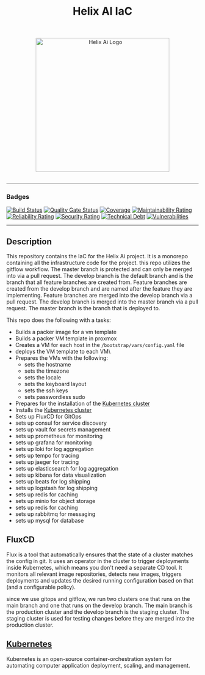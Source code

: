 <div  align="center">
  <h1 size="7">
    Helix AI IaC
  </h1>
</div>
<br/>
<br/>
<div align="center">
    <a href="https://helixaibot.com/" target="blank">
        <img
            src="DOCS/images/logos/Favicon-01.png"
            width="350"
            alt="Helix Ai Logo"
        />
    </a>
</div>
<br/>

---
### Badges

[![Build Status](https://dev.azure.com/helix-ai/Helix%20AI%20IaC/_apis/build/status/Helix%20AI%20IaC?branchName=develop)](https://dev.azure.com/helix-ai/Helix%20AI%20IaC/_build/latest?definitionId=1&branchName=develop)
[![Quality Gate Status](https://sonarcloud.io/api/project_badges/measure?project=Helix-AI_Helix-AI-IaC&metric=alert_status)](https://sonarcloud.io/dashboard?id=Helix-AI_Helix-AI-IaC)
[![Coverage](https://sonarcloud.io/api/project_badges/measure?project=Helix-AI_Helix-AI-IaC&metric=coverage)](https://sonarcloud.io/dashboard?id=Helix-AI_Helix-AI-IaC)
[![Maintainability Rating](https://sonarcloud.io/api/project_badges/measure?project=Helix-AI_Helix-AI-IaC&metric=sqale_rating)](https://sonarcloud.io/dashboard?id=Helix-AI_Helix-AI-IaC)
[![Reliability Rating](https://sonarcloud.io/api/project_badges/measure?project=Helix-AI_Helix-AI-IaC&metric=reliability_rating)](https://sonarcloud.io/dashboard?id=Helix-AI_Helix-AI-IaC)
[![Security Rating](https://sonarcloud.io/api/project_badges/measure?project=Helix-AI_Helix-AI-IaC&metric=security_rating)](https://sonarcloud.io/dashboard?id=Helix-AI_Helix-AI-IaC)
[![Technical Debt](https://sonarcloud.io/api/project_badges/measure?project=Helix-AI_Helix-AI-IaC&metric=sqale_index)](https://sonarcloud.io/dashboard?id=Helix-AI_Helix-AI-IaC)
[![Vulnerabilities](https://sonarcloud.io/api/project_badges/measure?project=Helix-AI_Helix-AI-IaC&metric=vulnerabilities)](https://sonarcloud.io/dashboard?id=Helix-AI_Helix-AI-IaC)

---

## Description

This repository contains the IaC for the Helix Ai project. It is a monorepo containing all the infrastructure code for the project.
this repo utilizes the gitflow workflow. The master branch is protected and can only be merged into via a pull request. The develop branch is the default branch and is the branch that all feature branches are created from. Feature branches are created from the develop branch and are named after the feature they are implementing. Feature branches are merged into the develop branch via a pull request. The develop branch is merged into the master branch via a pull request. The master branch is the branch that is deployed to.

This repo does the following with a tasks:

- Builds a packer image for a vm template
- Builds a packer VM template in proxmox
- Creates a VM for each host in the `/bootstrap/vars/config.yaml` file
- deploys the VM template to each VM\
- Prepares the VMs with the following:
  - sets the hostname
  - sets the timezone
  - sets the locale
  - sets the keyboard layout
  - sets the ssh keys
  - sets passwordless sudo
- Prepares for the installation of the [Kubernetes cluster](/docs/Kubernetes.md)
- Installs the [Kubernetes cluster](/docs/Kubernetes.md)
- Sets up FluxCD for GitOps
- sets up consul for service discovery
- sets up vault for secrets management
- sets up prometheus for monitoring
- sets up grafana for monitoring
- sets up loki for log aggregation
- sets up tempo for tracing
- sets up jaeger for tracing
- sets up elasticsearch for log aggregation
- sets up kibana for data visualization
- sets up beats for log shipping
- sets up logstash for log shipping
- sets up redis for caching
- sets up minio for object storage
- sets up redis for caching
- sets up rabbitmq for messaging
- sets up mysql for database

## FluxCD

Flux is a tool that automatically ensures that the state of a cluster matches the config in git. It uses an operator in the cluster to trigger deployments inside Kubernetes, which means you don't need a separate CD tool. It monitors all relevant image repositories, detects new images, triggers deployments and updates the desired running configuration based on that (and a configurable policy).

since we use gitops and gitflow, we run two clusters one that runs on the main branch and one that runs on the develop branch. The main branch is the production cluster and the develop branch is the staging cluster. The staging cluster is used for testing changes before they are merged into the production cluster.

## [Kubernetes](/docs/Kubernetes.md)

Kubernetes is an open-source container-orchestration system for automating computer application deployment, scaling, and management.

